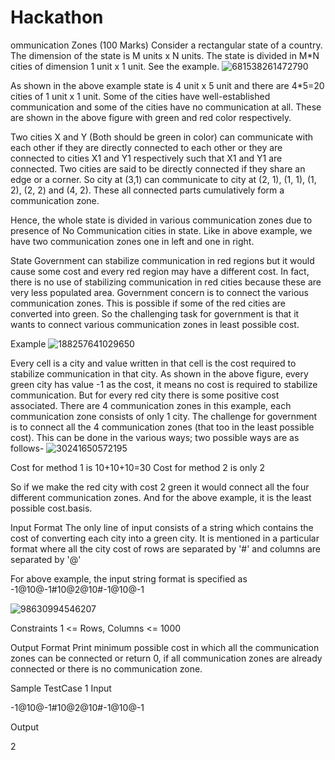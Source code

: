 # Hackathon

ommunication Zones (100 Marks)
Consider a rectangular state of a country. The dimension of the state is M units x N units. The state is divided in M*N cities of dimension 1 unit x 1 unit. See the example.
![681538261472790](https://user-images.githubusercontent.com/34683060/46905715-41ccbe00-cf15-11e8-9426-0737625ca905.png)
                                          
As shown in the above example state is 4 unit x 5 unit and there are 4*5=20 cities of 1 unit x 1 unit. Some of the cities have well-established communication and some of the cities have no communication at all. These are shown in the above figure with green and red color respectively. 

Two cities X and Y (Both should be green in color) can communicate with each other if they are directly connected to each other or they are connected to cities X1 and Y1 respectively such that X1 and Y1 are connected. Two cities are said to be directly connected if they share an edge or a corner. So city at (3,1) can communicate to city at (2, 1), (1, 1), (1, 2), (2, 2) and (4, 2). These all connected parts cumulatively form a communication zone. 

Hence, the whole state is divided in various communication zones due to presence of No Communication cities in state. Like in above example, we have two communication zones one in left and one in right.

State Government can stabilize communication in red regions but it would cause some cost and every red region may have a different cost. In fact, there is no use of stabilizing communication in red cities because these are very less populated area. Government concern is to connect the various communication zones. This is possible if some of the red cities are converted into green. So the challenging task for government is that it wants to connect various communication zones in least possible cost.

Example
           ![188257641029650](https://user-images.githubusercontent.com/34683060/46905735-72acf300-cf15-11e8-9312-348d0e4c5367.png)
                                                         


Every cell is a city and value written in that cell is the cost required to stabilize communication in that city. As shown in the above figure, every green city has value -1 as the cost, it means no cost is required to stabilize communication. But for every red city there is some positive cost associated. There are 4 communication zones in this example, each communication zone consists of only 1 city. The challenge for government is to connect all the 4 communication zones (that too in the least possible cost). This can be done in the various ways; two possible ways are as follows-
![30241650572195](https://user-images.githubusercontent.com/34683060/46905733-72145c80-cf15-11e8-9d6c-1519df303d5c.png)      


Cost for method 1 is 10+10+10=30
Cost for method 2 is only 2

So if we make the red city with cost 2 green it would connect all the four different communication zones. And for the above example, it is the least possible cost.basis.


Input Format
The only line of input consists of a string which contains the cost of converting each city into a green city. It is mentioned in a particular format where all the city cost of rows are separated by '#' and columns are separated by '@' 

For above example, the input string format is specified as -1@10@-1#10@2@10#-1@10@-1  

![98630994546207](https://user-images.githubusercontent.com/34683060/46905734-72acf300-cf15-11e8-9b6f-8d67c5713cdb.png)                  


Constraints
1 <= Rows, Columns <= 1000

Output Format
Print minimum possible cost in which all the communication zones can be connected or return 0, if all communication zones are already connected or there is no communication zone.


Sample TestCase 1
Input

-1@10@-1#10@2@10#-1@10@-1

Output

2

